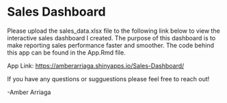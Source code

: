 # Sales Dashboard
Please upload the sales_data.xlsx file to the following link below to view the interactive sales dashboard I created. The purpose of this dashboard is to make reporting sales performance faster and smoother. The code behind this app can be found in the App.Rmd file. 

App Link:
https://amberarriaga.shinyapps.io/Sales-Dashboard/


If you have any questions or sugguestions please feel free to reach out!

-Amber Arriaga 
